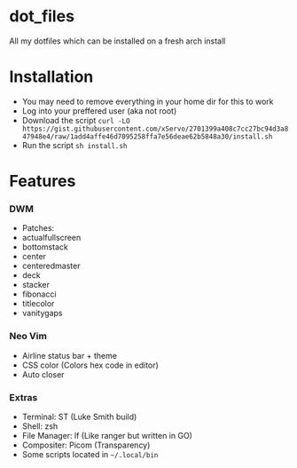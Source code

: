 # dot_files
All my dotfiles which can be installed on a fresh arch install

# Installation
+ You may need to remove everything in your home dir for this to work
+ Log into your preffered user (aka not root)
+ Download the script `curl -LO https://gist.githubusercontent.com/xServo/2701399a408c7cc27bc94d3a847948e4/raw/1add4affe46d7095258ffa7e56deae62b5848a30/install.sh`
+ Run the script `sh install.sh`

# Features 

### DWM
+ Patches:
+ actualfullscreen
+ bottomstack
+ center
+ centeredmaster
+ deck
+ stacker
+ fibonacci
+ titlecolor
+ vanitygaps

### Neo Vim
+ Airline status bar + theme
+ CSS color (Colors hex code in editor)
+ Auto closer

### Extras
+ Terminal: ST (Luke Smith build)
+ Shell: zsh
+ File Manager: lf (Like ranger but written in GO)
+ Compositer: Picom (Transparency)
+ Some scripts located in `~/.local/bin`
